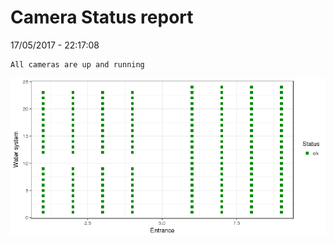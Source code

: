 Camera Status report
================
17/05/2017 - 22:17:08

    All cameras are up and running

![](camreport_files/figure-markdown_github/unnamed-chunk-2-1.png)
